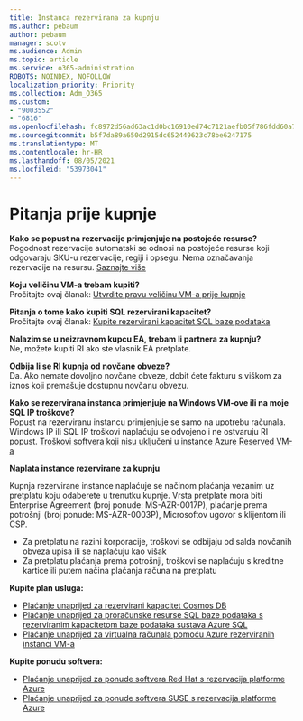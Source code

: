 ```yaml
---
title: Instanca rezervirana za kupnju
ms.author: pebaum
author: pebaum
manager: scotv
ms.audience: Admin
ms.topic: article
ms.service: o365-administration
ROBOTS: NOINDEX, NOFOLLOW
localization_priority: Priority
ms.collection: Adm_O365
ms.custom:
- "9003552"
- "6816"
ms.openlocfilehash: fc8972d56ad63ac1d0bc16910ed74c7121aefb05f786fdd60a77ba89867d1741
ms.sourcegitcommit: b5f7da89a650d2915dc652449623c78be6247175
ms.translationtype: MT
ms.contentlocale: hr-HR
ms.lasthandoff: 08/05/2021
ms.locfileid: "53973041"
---
```

# <a name="questions-before-purchase"></a>Pitanja prije kupnje

**Kako se popust na rezervacije primjenjuje na postojeće resurse?**  
Pogodnost rezervacije automatski se odnosi na postojeće resurse koji odgovaraju SKU-u rezervacije, regiji i opsegu. Nema označavanja rezervacije na resursu. [Saznajte više](https://docs.microsoft.com/azure/cost-management-billing/reservations/save-compute-costs-reservations?WT.mc_id=Portal-Microsoft_Azure_Support#how-reservation-discount-is-applied) 

**Koju veličinu VM-a trebam kupiti?**  
Pročitajte ovaj članak: [Utvrdite pravu veličinu VM-a prije kupnje](https://docs.microsoft.com/azure/virtual-machines/windows/prepay-reserved-vm-instances?toc=/azure/billing/TOC.json&WT.mc_id=Portal-Microsoft_Azure_Support#determine-the-right-vm-size-before-you-buy)

**Pitanja o tome kako kupiti SQL rezervirani kapacitet?**  
Pročitajte ovaj članak: [Kupite rezervirani kapacitet SQL baze podataka](https://docs.microsoft.com/azure/sql-database/sql-database-reserved-capacity?toc=/azure/billing/TOC.json&WT.mc_id=Portal-Microsoft_Azure_Support#buy-sql-database-reserved-capacity)

**Nalazim se u neizravnom kupcu EA, trebam li partnera za kupnju?**  
Ne, možete kupiti RI ako ste vlasnik EA pretplate.

**Odbija li se RI kupnja od novčane obveze?**  
Da. Ako nemate dovoljno novčane obveze, dobit ćete fakturu s viškom za iznos koji premašuje dostupnu novčanu obvezu.

**Kako se rezervirana instanca primjenjuje na Windows VM-ove ili na moje SQL IP troškove?**  
Popust na rezerviranu instancu primjenjuje se samo na upotrebu računala. Windows IP ili SQL IP troškovi naplaćuju se odvojeno i ne ostvaruju RI popust. [Troškovi softvera koji nisu uključeni u instance Azure Reserved VM-a ](https://docs.microsoft.com/azure/billing/billing-reserved-instance-windows-software-costs?WT.mc_id=Portal-Microsoft_Azure_Support)  
      
**Naplata instance rezervirane za kupnju**  
      
Kupnja rezervirane instance naplaćuje se načinom plaćanja vezanim uz pretplatu koju odaberete u trenutku kupnje. Vrsta pretplate mora biti Enterprise Agreement (broj ponude: MS-AZR-0017P), plaćanje prema potrošnji (broj ponude: MS-AZR-0003P), Microsoftov ugovor s klijentom ili CSP.

-   Za pretplatu na razini korporacije, troškovi se odbijaju od salda novčanih obveza upisa ili se naplaćuju kao višak
-   Za pretplatu plaćanja prema potrošnji, troškovi se naplaćuju s kreditne kartice ili putem načina plaćanja računa na pretplatu

**Kupite plan usluga:**

-   [Plaćanje unaprijed za rezervirani kapacitet Cosmos DB](https://docs.microsoft.com/azure/cosmos-db/cosmos-db-reserved-capacity?WT.mc_id=Portal-Microsoft_Azure_Support)
-   [Plaćanje unaprijed za proračunske resurse SQL baze podataka s rezerviranim kapacitetom baze podataka sustava Azure SQL](https://docs.microsoft.com/azure/sql-database/sql-database-reserved-capacity?WT.mc_id=Portal-Microsoft_Azure_Support)
-   [Plaćanje unaprijed za virtualna računala pomoću Azure rezerviranih instanci VM-a](https://docs.microsoft.com/azure/virtual-machines/windows/prepay-reserved-vm-instances?WT.mc_id=Portal-Microsoft_Azure_Support)

**Kupite ponudu softvera:**

-   [Plaćanje unaprijed za ponude softvera Red Hat s rezervacija platforme Azure](https://docs.microsoft.com/azure/virtual-machines/linux/prepay-rhel-software-charges?WT.mc_id=Portal-Microsoft_Azure_Support)
-   [Plaćanje unaprijed za ponude softvera SUSE s rezervacija platforme Azure](https://docs.microsoft.com/azure/virtual-machines/linux/prepay-suse-software-charges?WT.mc_id=Portal-Microsoft_Azure_Support)